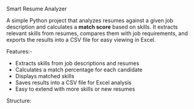 Smart Resume Analyzer

A simple Python project that analyzes resumes against a given job description and calculates a **match score** based on skills. It extracts relevant skills from resumes, compares them with job requirements, and exports the results into a CSV file for easy viewing in Excel.

Features:-
- Extracts skills from job descriptions and resumes  
- Calculates a match percentage for each candidate  
- Displays matched skills  
- Saves results into a CSV file for Excel analysis  
- Easy to extend with more skills or new resumes  

Structure:
